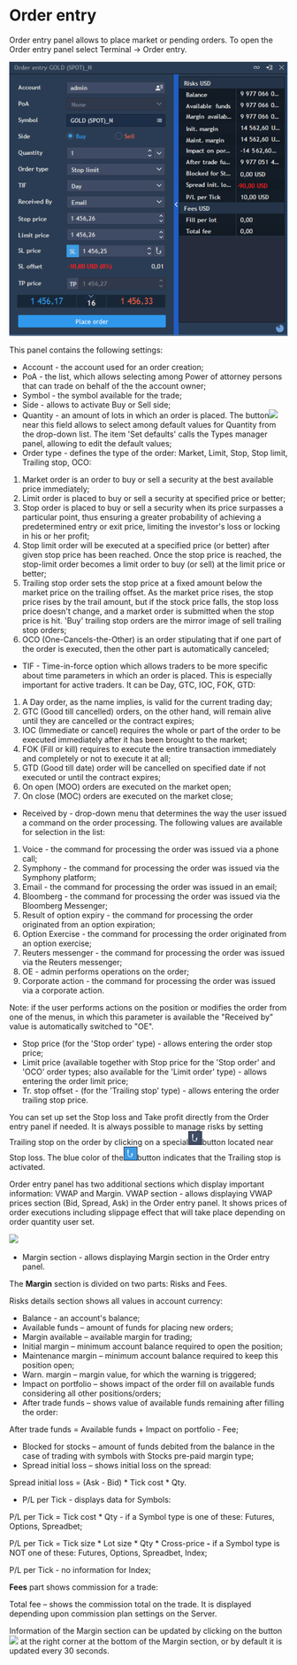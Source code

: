 # Order entry

Order entry panel allows to place market or pending orders. To open the Order entry panel select Terminal -&gt; Order entry.

![](../../../.gitbook/assets/oe.png)


This panel contains the following settings:

* Account - the account used for an order creation;
* PoA - the list, which allows selecting among Power of attorney persons that can trade on behalf of the the account owner;
* Symbol - the symbol available for the trade;
* Side - allows to activate Buy or Sell side;
* Quantity - an amount of lots in which an order is placed. The button![](../../../.gitbook/assets/27.png)near this field allows to select among default values for Quantity from the drop-down list. The item 'Set defaults' calls the Types manager panel, allowing to edit the default values;
* Order type - defines the type of the order: Market, Limit, Stop, Stop limit, Trailing stop, OCO:

1. Market order is an order to buy or sell a security at the best available price immediately;
2. Limit order is placed to buy or sell a security at specified price or better;
3. Stop order is placed to buy or sell a security when its price surpasses a particular point, thus ensuring a greater probability of achieving a predetermined entry or exit price, limiting the investor's loss or locking in his or her profit;
4. Stop limit order will be executed at a specified price \(or better\) after given stop price has been reached. Once the stop price is reached, the stop-limit order becomes a limit order to buy \(or sell\) at the limit price or better;
5. Trailing stop order sets the stop price at a fixed amount below the market price on the trailing offset. As the market price rises, the stop price rises by the trail amount, but if the stock price falls, the stop loss price doesn't change, and a market order is submitted when the stop price is hit. 'Buy' trailing stop orders are the mirror image of sell trailing stop orders;
6. OCO \(One-Cancels-the-Other\) is an order stipulating that if one part of the order is executed, then the other part is automatically canceled;

*  TIF - Time-in-force option which allows traders to be more specific about time parameters in which an order is placed. This is especially important for active traders. It can be Day, GTC, IOC, FOK, GTD:

1. A Day order, as the name implies, is valid for the current trading day;
2. GTC \(Good till cancelled\) orders, on the other hand, will remain alive until they are cancelled or the contract expires;
3. IOC \(Immediate or cancel\) requires the whole or part of the order to be executed immediately after it has been brought to the market;
4. FOK \(Fill or kill\) requires to execute the entire transaction immediately and completely or not to execute it at all;
5. GTD \(Good till date\) order will be cancelled on specified date if not executed or until the contract expires;
6. On open \(MOO\) orders are executed on the market open; 
7. On close \(MOC\) orders are executed on the market close;

* Received by - drop-down menu that determines the way the user issued a command on the order processing. The following values are available for selection in the list:

1. Voice - the command for processing the order was issued via a phone call;
2. Symphony - the command for processing the order was issued via the Symphony platform;
3. Email - the command for processing the order was issued in an email;
4. Bloomberg - the command for processing the order was issued via the Bloomberg Messenger;
5. Result of option expiry - the command for processing the order originated from an option expiration;
6. Option Exercise - the command for processing the order originated from an option exercise;
7. Reuters messenger - the command for processing the order was issued via the Reuters messenger;
8. OE - admin performs operations on the order;
9. Corporate action - the command for processing the order was issued via a corporate action.

Note: if the user performs actions on the position or modifies the order from one of the menus, in which this parameter is available the "Received by" value is automatically switched to "OE".

* Stop price \(for the 'Stop order' type\) - allows entering the order stop price;
* Limit price \(available together with Stop price for the 'Stop order' and 'OCO' order types; also available for the 'Limit order' type\) - allows entering the order limit price;
* Tr. stop offset - \(for the 'Trailing stop' type\) - allows entering the order trailing stop price.


You can set up set the Stop loss and Take profit directly from the Order entry panel if needed. It is always possible to manage risks by setting Trailing stop on the order by clicking on a special![](../../../.gitbook/assets/tr-stop-1.png)button located near Stop loss. The blue color of the![](../../../.gitbook/assets/tr-stop2%20%281%29.png)button indicates that the Trailing stop is activated.

Order entry panel has two additional sections which display important information: VWAP and Margin. VWAP section - allows displaying VWAP prices section \(Bid, Spread, Ask\) in the Order entry panel. It shows prices of order executions including slippage effect that will take place depending on order quantity user set.

![](../../../.gitbook/assets/29%20%281%29.png)

* Margin section - allows displaying Margin section in the Order entry panel.

The **Margin** section is divided on two parts: Risks and Fees.

Risks details section shows all values in account currency:

* Balance - an account's balance;
* Available funds – amount of funds for placing new orders;
* Margin available – available margin for trading;
* Initial margin – minimum account balance required to open the position;
* Maintenance margin – minimum account balance required to keep this position open;
* Warn. margin  – margin value, for which the warning is triggered;
* Impact on portfolio – shows impact of the order fill on available funds considering all other positions/orders;
* After trade funds – shows value of available funds remaining after filling the order:

After trade funds = Available funds + Impact on portfolio - Fee;

* Blocked for stocks – amount of funds debited from the balance in the case of trading with symbols with Stocks pre-paid margin type;
* Spread initial loss – shows initial loss on the spread:

Spread initial loss = \(Ask - Bid\) \* Tick cost \* Qty.

* P/L per Tick - displays data for Symbols:


P/L per Tick = Tick cost \* Qty - if a Symbol type is one of these: Futures, Options, Spreadbet;

P/L per Tick = Tick size \* Lot size \* Qty \* Cross-price **-** if a Symbol type is NOT one of these: Futures, Options, Spreadbet, Index;

P/L per Tick - no information for Index;

**Fees** part shows commission for a trade:

Total fee – shows the commission total on the trade. It is displayed depending upon commission plan settings on the Server. 

Information of the Margin section can be updated by clicking on the button![](../../../.gitbook/assets/30.png)
at the right corner at the bottom of the Margin section, or by default it is updated every 30 seconds.

